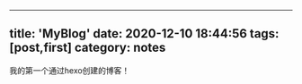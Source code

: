 
---
title: 'MyBlog'
date: 2020-12-10 18:44:56
tags: [post,first]
category: notes
---
 
 我的第一个通过hexo创建的博客！